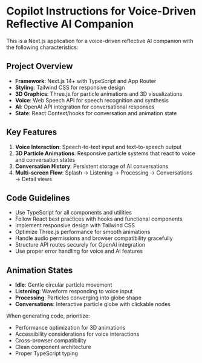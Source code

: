 # Copilot Instructions for Voice-Driven Reflective AI Companion

<!-- Use this file to provide workspace-specific custom instructions to Copilot. For more details, visit https://code.visualstudio.com/docs/copilot/copilot-customization#_use-a-githubcopilotinstructionsmd-file -->

This is a Next.js application for a voice-driven reflective AI companion with the following characteristics:

## Project Overview
- **Framework**: Next.js 14+ with TypeScript and App Router
- **Styling**: Tailwind CSS for responsive design
- **3D Graphics**: Three.js for particle animations and 3D visualizations
- **Voice**: Web Speech API for speech recognition and synthesis
- **AI**: OpenAI API integration for conversational responses
- **State**: React Context/hooks for conversation and animation state

## Key Features
1. **Voice Interaction**: Speech-to-text input and text-to-speech output
2. **3D Particle Animations**: Responsive particle systems that react to voice and conversation states
3. **Conversation History**: Persistent storage of AI conversations
4. **Multi-screen Flow**: Splash → Listening → Processing → Conversations → Detail views

## Code Guidelines
- Use TypeScript for all components and utilities
- Follow React best practices with hooks and functional components
- Implement responsive design with Tailwind CSS
- Optimize Three.js performance for smooth animations
- Handle audio permissions and browser compatibility gracefully
- Structure API routes securely for OpenAI integration
- Use proper error handling for voice and AI features

## Animation States
- **Idle**: Gentle circular particle movement
- **Listening**: Waveform responding to voice input
- **Processing**: Particles converging into globe shape
- **Conversations**: Interactive particle globe with clickable nodes

When generating code, prioritize:
- Performance optimization for 3D animations
- Accessibility considerations for voice interactions
- Cross-browser compatibility
- Clean component architecture
- Proper TypeScript typing
